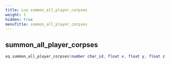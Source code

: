 ```yaml
---
title: Lua summon_all_player_corpses
weight: 1
hidden: true
menuTitle: summon_all_player_corpses
---
```

## summon_all_player_corpses
```lua
eq.summon_all_player_corpses(number char_id, float x, float y, float z, float h) -- void
```